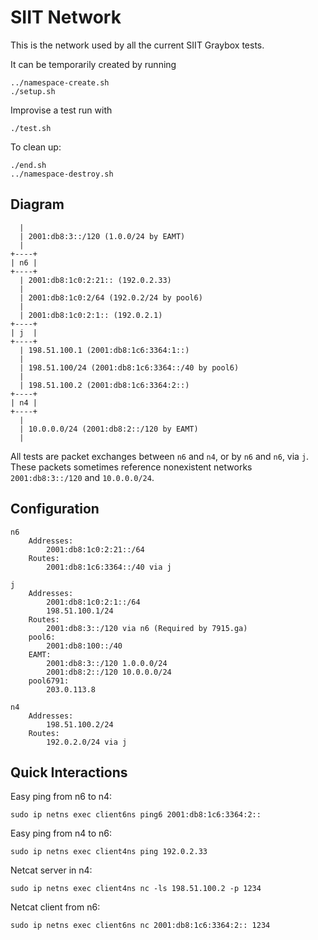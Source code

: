 # SIIT Network

This is the network used by all the current SIIT Graybox tests.

It can be temporarily created by running

	../namespace-create.sh
	./setup.sh

Improvise a test run with

	./test.sh

To clean up:

	./end.sh
	../namespace-destroy.sh

## Diagram

	  |
	  | 2001:db8:3::/120 (1.0.0/24 by EAMT)
	  | 
	+----+
	| n6 |
	+----+
	  | 2001:db8:1c0:2:21:: (192.0.2.33)
	  |
	  | 2001:db8:1c0:2/64 (192.0.2/24 by pool6)
	  |
	  | 2001:db8:1c0:2:1:: (192.0.2.1)
	+----+
	| j  |
	+----+
	  | 198.51.100.1 (2001:db8:1c6:3364:1::)
	  |
	  | 198.51.100/24 (2001:db8:1c6:3364::/40 by pool6)
	  |
	  | 198.51.100.2 (2001:db8:1c6:3364:2::)
	+----+
	| n4 |
	+----+
	  |
	  | 10.0.0.0/24 (2001:db8:2::/120 by EAMT)
	  |

All tests are packet exchanges between `n6` and `n4`, or by `n6` and `n6`, via `j`. These packets sometimes reference nonexistent networks `2001:db8:3::/120` and `10.0.0.0/24`.

## Configuration

	n6
		Addresses:
			2001:db8:1c0:2:21::/64
		Routes:
			2001:db8:1c6:3364::/40 via j

	j
		Addresses:
			2001:db8:1c0:2:1::/64
			198.51.100.1/24
		Routes:
			2001:db8:3::/120 via n6 (Required by 7915.ga)
		pool6:
			2001:db8:100::/40
		EAMT:
			2001:db8:3::/120 1.0.0.0/24
			2001:db8:2::/120 10.0.0.0/24
		pool6791:
			203.0.113.8

	n4
		Addresses:
			198.51.100.2/24
		Routes:
			192.0.2.0/24 via j

## Quick Interactions

Easy ping from n6 to n4:

	sudo ip netns exec client6ns ping6 2001:db8:1c6:3364:2::

Easy ping from n4 to n6:

	sudo ip netns exec client4ns ping 192.0.2.33

Netcat server in n4:

	sudo ip netns exec client4ns nc -ls 198.51.100.2 -p 1234

Netcat client from n6:

	sudo ip netns exec client6ns nc 2001:db8:1c6:3364:2:: 1234
